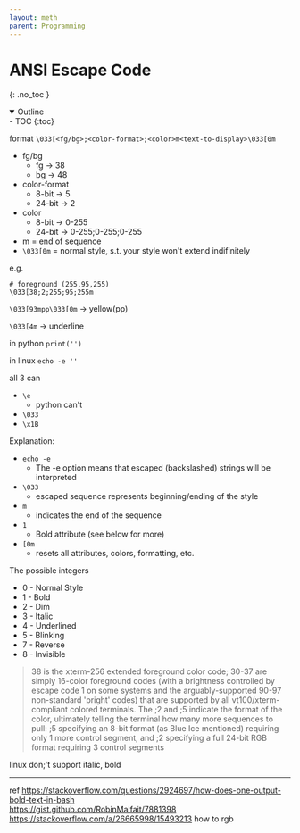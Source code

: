 ```yaml
---
layout: meth
parent: Programming
---
```

# ANSI Escape Code
{: .no_toc }

<details open markdown="block">
  <summary>
    Outline
  </summary>
- TOC
{:toc}
</details>

format
`\033[<fg/bg>;<color-format>;<color>m<text-to-display>\033[0m`
- fg/bg
	- fg -> 38
	- bg -> 48
- color-format
	- 8-bit -> 5
	- 24-bit -> 2
- color
	- 8-bit -> 0-255
	- 24-bit -> 0-255;0-255;0-255
- m = end of sequence
- `\033[0m` = normal style, s.t. your style won't extend indifinitely

e.g.
```
# foreground (255,95,255)
\033[38;2;255;95;255m
```

`\033[93mpp\033[0m` → yellow(pp)

`\033[4m` → underline

in python
`print('')`

in linux
`echo -e ''`

all 3 can
- `\e`
	- python can't
- `\033`
- `\x1B`
 
Explanation:
- `echo -e` 
	- The -e option means that escaped (backslashed) strings will be interpreted
- `\033`
	- escaped sequence represents beginning/ending of the style
- `m`
	- indicates the end of the sequence
- `1`
	- Bold attribute (see below for more)
- `[0m`
	- resets all attributes, colors, formatting, etc.

The possible integers
- 0 - Normal Style
- 1 - Bold
- 2 - Dim
- 3 - Italic
- 4 - Underlined
- 5 - Blinking
- 7 - Reverse
- 8 - Invisible

>38 is the xterm-256 extended foreground color code; 30-37 are simply 16-color foreground codes (with a brightness controlled by escape code 1 on some systems and the arguably-supported 90-97 non-standard 'bright' codes) that are supported by all vt100/xterm-compliant colored terminals.
>The ;2 and ;5 indicate the format of the color, ultimately telling the terminal how many more sequences to pull: ;5 specifying an 8-bit format (as Blue Ice mentioned) requiring only 1 more control segment, and ;2 specifying a full 24-bit RGB format requiring 3 control segments



linux don;'t support italic, bold

---
ref
<https://stackoverflow.com/questions/2924697/how-does-one-output-bold-text-in-bash>  
<https://gist.github.com/RobinMalfait/7881398>  
<https://stackoverflow.com/a/26665998/15493213> how to rgb
